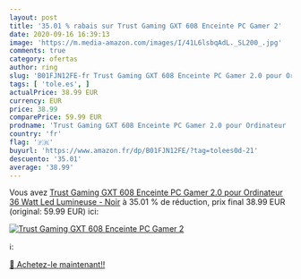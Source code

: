 ```yaml
---
layout: post
title: '35.01 % rabais sur Trust Gaming GXT 608 Enceinte PC Gamer 2'
date: 2020-09-16 16:39:13
image: 'https://m.media-amazon.com/images/I/41L6lsbqAdL._SL200_.jpg'
comments: true
category: ofertas
author: ring
slug: 'B01FJN12FE-fr Trust Gaming GXT 608 Enceinte PC Gamer 2.0 pour Ordinateur...'
tags: [ 'tole.es', ]
actualPrice: 38.99 EUR
currency: EUR
price: 38.99
comparePrice: 59.99 EUR
prodname: 'Trust Gaming GXT 608 Enceinte PC Gamer 2.0 pour Ordinateur  36 Watt   Led Lumineuse - Noir'
country: 'fr'
flag: '🇫🇷'
buyurl: 'https://www.amazon.fr/dp/B01FJN12FE/?tag=tolees0d-21'
descuento: '35.01'
average: '38.99'
---
```


Vous avez [Trust Gaming GXT 608 Enceinte PC Gamer 2.0 pour Ordinateur  36 Watt   Led Lumineuse - Noir](https://www.amazon.fr/dp/B01FJN12FE/?tag=tolees0d-21)  à  35.01 % de réduction, prix final  38.99 EUR (original: 59.99 EUR) ici:

[![Trust Gaming GXT 608 Enceinte PC Gamer 2](https://m.media-amazon.com/images/I/41L6lsbqAdL._SL200_.jpg)](https://www.amazon.fr/dp/B01FJN12FE/?tag=tolees0d-21)

ℹ️:


[🛒 Achetez-le maintenant!!](https://www.amazon.fr/dp/B01FJN12FE/?tag=tolees0d-21)
